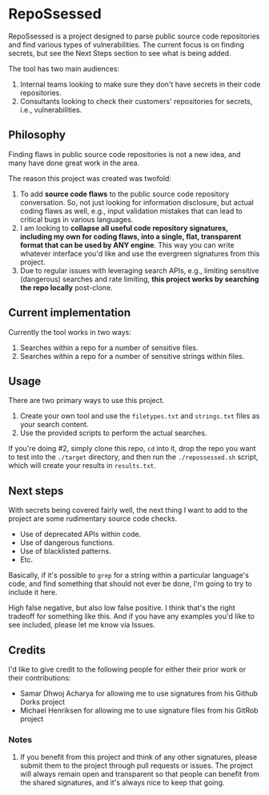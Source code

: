 # RepoSsessed

RepoSsessed is a project designed to parse public source code repositories and find various types of vulnerabilities. The current focus is on finding secrets, but see the Next Steps section to see what is being added.

The tool has two main audiences:

1. Internal teams looking to make sure they don't have secrets in their code repositories.
2. Consultants looking to check their customers' repositories for secrets, i.e., vulnerabilities.


## Philosophy

Finding flaws in public source code repositories is not a new idea, and many have done great work in the area.

The reason this project was created was twofold:

1. To add **source code flaws** to the public source code repository conversation. So, not just looking for information disclosure, but actual coding flaws as well, e.g., input validation mistakes that can lead to critical bugs in various languages. 
2. I am looking to **collapse all useful code repository signatures, including my own for coding flaws, into a single, flat, transparent format that can be used by ANY engine**. This way you can write whatever interface you'd like and use the evergreen signatures from this project.
3. Due to regular issues with leveraging search APIs, e.g., limiting sensitive (dangerous) searches and rate limiting, **this project works by searching the repo locally** post-clone.

## Current implementation

Currently the tool works in two ways:

1. Searches within a repo for a number of sensitive files.
2. Searches within a repo for a number of sensitive strings within files.

## Usage

There are two primary ways to use this project.

1. Create your own tool and use the <code>filetypes.txt</code> and <code>strings.txt</code> files as your search content.
2. Use the provided scripts to perform the actual searches.

If you're doing #2, simply clone this repo, <code>cd</code> into it, drop the repo you want to test into the <code>./target</code> directory, and then run the <code>./repossessed.sh</code> script, which will create your results in <code>results.txt</code>.

## Next steps

With secrets being covered fairly well, the next thing I want to add to the project are some rudimentary source code checks.

- Use of deprecated APIs within code.
- Use of dangerous functions.
- Use of blacklisted patterns.
- Etc.

Basically, if it's possible to <code>grep</code> for a string within a particular language's code, and find something that should not ever be done, I'm going to try to include it here.

High false negative, but also low false positive. I think that's the right tradeoff for something like this. And if you have any examples you'd like to see included, please let me know via Issues.

## Credits

I'd like to give credit to the following people for either their prior work or their contributions:

- Samar Dhwoj Acharya for allowing me to use signatures from his Github Dorks project
- Michael Henriksen for allowing me to use signature files from his GitRob project

### Notes

1. If you benefit from this project and think of any other signatures, please submit them to the project through pull requests or issues. The project will always remain open and transparent so that people can benefit from the shared signatures, and it's always nice to keep that going.
